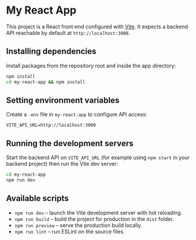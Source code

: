 # My React App

This project is a React front‑end configured with [Vite](https://vitejs.dev/). It expects a backend API reachable by default at `http://localhost:3000`.

## Installing dependencies

Install packages from the repository root and inside the app directory:

```bash
npm install
cd my-react-app && npm install
```


## Setting environment variables

Create a `.env` file in `my-react-app` to configure API access:

```env
VITE_API_URL=http://localhost:3000
```

## Running the development servers

Start the backend API on `VITE_API_URL` (for example using `npm start` in your backend project) then run the Vite dev server:

```bash
cd my-react-app
npm run dev
```

## Available scripts

- `npm run dev` – launch the Vite development server with hot reloading.
- `npm run build` – build the project for production in the `dist` folder.
- `npm run preview` – serve the production build locally.
- `npm run lint` – run ESLint on the source files.
